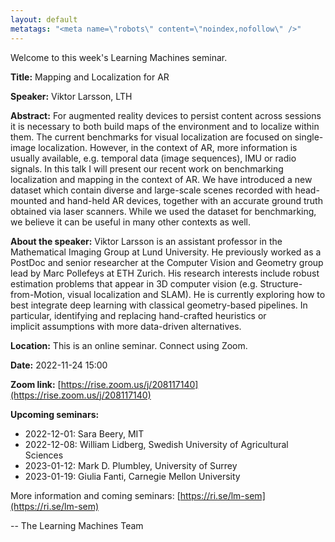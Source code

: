 ```yaml
---
layout: default
metatags: "<meta name=\"robots\" content=\"noindex,nofollow\" />"
---
```

Welcome to this week's Learning Machines seminar.

**Title:** Mapping and Localization for AR

**Speaker:** Viktor Larsson, LTH

**Abstract:** For augmented reality devices to persist content across sessions it is necessary to both build maps of the environment and to localize within them. The current benchmarks for visual localization are focused on single-image localization. However, in the context of AR, more information is usually available, e.g. temporal data (image sequences), IMU or radio signals. In this talk I will present our recent work on benchmarking localization and mapping in the context of AR. We have introduced a new dataset which contain diverse and large-scale scenes recorded with head-mounted and hand-held AR devices, together with an accurate ground truth obtained via laser scanners. While we used the dataset for benchmarking, we believe it can be useful in many other contexts as well.

**About the speaker:** Viktor Larsson is an assistant professor in the Mathematical Imaging Group at Lund University. He previously worked as a PostDoc and senior researcher at the Computer Vision and Geometry group lead by Marc Pollefeys at ETH Zurich. His research interests include robust estimation problems that appear in 3D computer vision (e.g. Structure-from-Motion, visual localization and SLAM). He is currently exploring how to best integrate deep learning with classical geometry-based pipelines. In particular, identifying and replacing hand-crafted heuristics or implicit assumptions with more data-driven alternatives.

**Location:** This is an online seminar. Connect using Zoom.

**Date:** 2022-11-24 15:00

**Zoom link:** [https://rise.zoom.us/j/208117140](https://rise.zoom.us/j/208117140)

**Upcoming seminars:**

* 2022-12-01: Sara Beery, MIT
* 2022-12-08: William Lidberg, Swedish University of Agricultural Sciences
* 2023-01-12: Mark D. Plumbley, University of Surrey
* 2023-01-19: Giulia Fanti, Carnegie Mellon University

More information and coming seminars: [https://ri.se/lm-sem](https://ri.se/lm-sem)

-- The Learning Machines Team


